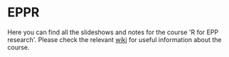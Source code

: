 # EPPR

Here you can find all the slideshows and notes for the course 'R for EPP research'.
Please check the relevant [wiki](https://github.com/AngelosPsy/EPPR/wiki) for useful information
about the course.

